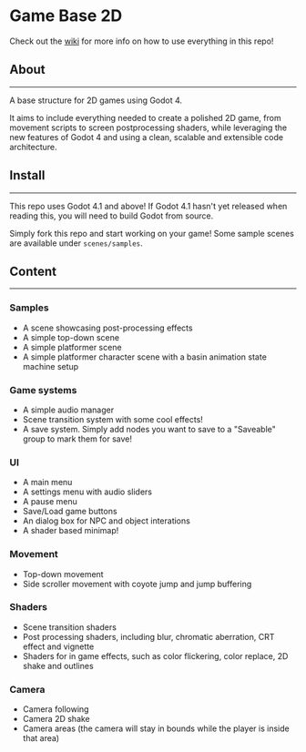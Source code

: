 # Game Base 2D

Check out the [wiki](https://github.com/GuilhermeGSousa/game-base-2D/wiki/Wiki) for more info on how to use everything in this repo!

## About
------------------
A base structure for 2D games using Godot 4.

It aims to include everything needed to create a polished 2D game, from movement scripts to screen postprocessing shaders, while leveraging the new features of Godot 4 and using a clean, scalable and extensible code architecture.

## Install
-----------
This repo uses Godot 4.1 and above! If Godot 4.1 hasn't yet released when reading this, you will need to build Godot from source.

Simply fork this repo and start working on your game! Some sample scenes are available under `scenes/samples`.

## Content
-----------

### Samples
- A scene showcasing post-processing effects
- A simple top-down scene
- A simple platformer scene
- A simple platformer character scene with a basin animation state machine setup

### Game systems
- A simple audio manager
- Scene transition system with some cool effects!
- A save system. Simply add nodes you want to save to a "Saveable" group to mark them for save!

### UI
- A main menu
- A settings menu with audio sliders
- A pause menu
- Save/Load game buttons
- An dialog box for NPC and object interations
- A shader based minimap!

### Movement
- Top-down movement
- Side scroller movement with coyote jump and jump buffering

### Shaders
- Scene transition shaders
- Post processing shaders, including blur, chromatic aberration, CRT effect and vignette
- Shaders for in game effects, such as color flickering, color replace, 2D shake and outlines

### Camera
- Camera following
- Camera 2D shake
- Camera areas (the camera will stay in bounds while the player is inside that area)